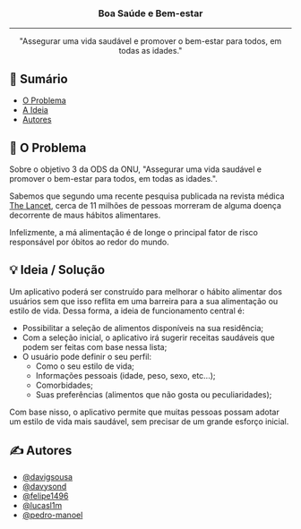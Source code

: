 <!-- <p align="center">
  <a href="" rel="noopener">
 <img src="https://www.rio.rj.gov.br/image/image_gallery?uuid=2033a547-9ee3-4018-92a7-32ec57ce3a2c&groupId=73801&t=1552104163286" alt="Projeto ADS - Saúde e Bem-estar"></a>
</p> -->
<h3 align="center">Boa Saúde e Bem-estar</h3>

---

<p align="center"> "Assegurar uma vida saudável e promover o bem-estar para todos, em todas as idades."
    <br> 
</p>

## 📝 Sumário

- [O Problema](#problema)
- [A Ideia](#ideia)
- [Autores](#autores)

## 🧐 O Problema <a name = "problema"></a>

Sobre o objetivo 3 da ODS da ONU, "Assegurar uma vida saudável e promover o bem-estar para todos, em todas as idades.".

Sabemos que segundo uma recente pesquisa publicada na revista médica [The Lancet](https://www.thelancet.com/journals/lancet/article/PIIS0140-67361930041-8/fulltext#seccestitle160), cerca de 11 milhões de pessoas morreram de alguma doença decorrente de maus hábitos alimentares.

Infelizmente, a má alimentação é de longe o principal fator de risco responsável por óbitos ao redor do mundo.

## 💡 Ideia / Solução <a name = "ideia"></a>

Um aplicativo poderá ser construído para melhorar o hábito alimentar dos usuários sem que isso reflita em uma barreira para a sua alimentação ou estilo de vida. Dessa forma, a ideia de funcionamento central é:

- Possibilitar a seleção de alimentos disponíveis na sua residência;
- Com a seleção inicial, o aplicativo irá sugerir receitas saudáveis que podem ser feitas com base nessa lista;
- O usuário pode definir o seu perfil:
  - Como o seu estilo de vida;
  - Informações pessoais (idade, peso, sexo, etc...);
  - Comorbidades;
  - Suas preferências (alimentos que não gosta ou peculiaridades);

Com base nisso, o aplicativo permite que muitas pessoas possam adotar um estilo de vida mais saudável, sem precisar de um grande esforço inicial.

## ✍️ Autores <a name = "autores"></a>

- [@davigsousa](https://github.com/davigsousa)
- [@davysond](https://github.com/davysond)
- [@felipe1496](https://github.com/felipe1496)
- [@lucasl1m](https://github.com/lucasl1m)
- [@pedro-manoel](https://github.com/pedro-manoel)
